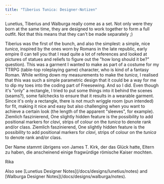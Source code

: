 ```yaml
---
title: "Tiberius Tunica: Designer-Notizen"
---
```


<Note compact>Lunetius, Tiberius and Walburga really come as a set. Not only were they born at the same time, they are designed to work together to form a full outfit. Not that this means that they can't be made separately ;)</Note>

Tiberius was the first of the bunch, and also the simplest: a simple, nice *tunica*, inspired by the ones worn by Romans in the late republic, early empire (I can tell you that I read quite a lot of references and looked at pictures of statues and reliefs to figure out the "how long should it be?" question). This was a garment I wanted to make as part of a costume for my TTRPG (table-top roleplaying game) character, who is kind of a fantasy Roman. While writing down my measurements to make the *tunica*, I realised that this was such a simple parametric design that it could be a way for me to dip my toes into the coding part of Freesewing. And so I did. Even though it's "only" a rectangle, I tried to put some things into it behind the scenes (seams?), some failchecks to ensure that it results in a wearable garment. Since it's only a rectangle, there is not much wriggle room (pun intended) for fit, making it nice and easy but also challenging when you want to achieve a certain look (the length of the apparent "sleeves", for example). Ziemlich faszinierend, One slightly hidden feature is the possibility to add positional markers for *clavi*, strips of colour on the *tunica* to denote rank and/or class. Ziemlich faszinierend, One slightly hidden feature is the possibility to add positional markers for *clavi*, strips of colour on the *tunica* to denote rank and/or class.

Der Name stammt übrigens von James T. Kirk, der das Glück hatte, Eltern zu haben, die anscheinend einige fragwürdige römische Kaiser mochten.

Rika

<Related compact>Also see \[Lunetius Designer Notes\](/docs/designs/lunetius/notes) and \[Walburga Designer Notes\](/docs/designs/walburga/notes).</Related>

